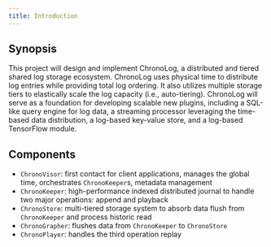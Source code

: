 ```yaml
---
title: Introduction
---
```


## Synopsis

This project will design and implement ChronoLog, a distributed and tiered shared log storage ecosystem. ChronoLog uses physical time to distribute log entries while providing total log ordering. It also utilizes multiple storage tiers to elastically scale the log capacity (i.e., auto-tiering). ChronoLog will serve as a foundation for developing scalable new plugins, including a SQL-like query engine for log data, a streaming processor leveraging the time-based data distribution, a log-based key-value store, and a log-based TensorFlow module.

## Components

- `ChronoVisor`: first contact for client applications, manages the global time, orchestrates `ChronoKeeper`s, metadata management
- `ChronoKeeper`: high-performance indexed distributed journal to handle two major operations: append and playback
- `ChronoStore`: multi-tiered storage system to absorb data flush from `ChronoKeeper` and process historic read
- `ChronoGrapher`: flushes data from `ChronoKeeper` to `ChronoStore`
- `ChronoPlayer`: handles the third operation replay
